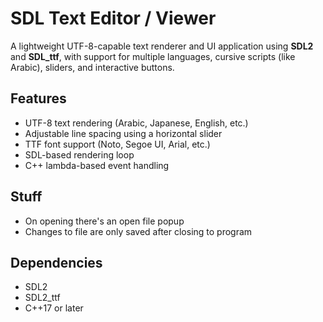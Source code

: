 # SDL Text Editor / Viewer

A lightweight UTF-8-capable text renderer and UI application using **SDL2** and **SDL_ttf**, with support for multiple languages, cursive scripts (like Arabic), sliders, and interactive buttons.

## Features

- UTF-8 text rendering (Arabic, Japanese, English, etc.)
- Adjustable line spacing using a horizontal slider
- TTF font support (Noto, Segoe UI, Arial, etc.)
- SDL-based rendering loop
- C++ lambda-based event handling
## Stuff

- On opening there's an open file popup
- Changes to file are only saved after closing to program

## Dependencies

- SDL2
- SDL2_ttf
- C++17 or later
